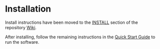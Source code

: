 # Installation

Install instructions have been moved to the [INSTALL](https://github.com/Flax-Network/flax-blockchain/wiki/INSTALL) section of the repository [Wiki](https://github.com/Flax-Network/flax-blockchain/wiki).

After installing, follow the remaining instructions in the
[Quick Start Guide](https://github.com/Flax-Network/flax-blockchain/wiki/Quick-Start-Guide)
to run the software.
